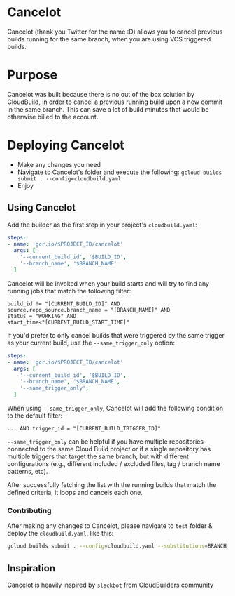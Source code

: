 # Cancelot

Cancelot (thank you Twitter for the name :D) allows you to cancel previous builds running for the same branch, 
when you are using VCS triggered builds.

# Purpose

Cancelot was built because there is no out of the box solution by CloudBuild, in order to cancel a previous running 
build upon a new commit in the same branch. This can save a lot of build minutes that would be otherwise billed to the 
account.

# Deploying Cancelot

* Make any changes you need
* Navigate to Cancelot's folder and execute the following: `gcloud builds submit . --config=cloudbuild.yaml`
* Enjoy

## Using Cancelot

Add the builder as the first step in your project's `cloudbuild.yaml`:

```yaml
steps:
- name: 'gcr.io/$PROJECT_ID/cancelot'
  args: [ 
    '--current_build_id', '$BUILD_ID',
    '--branch_name', '$BRANCH_NAME'
  ]
```

Cancelot will be invoked when your build starts and will try to find any running jobs that match the following filter:

```
build_id != "[CURRENT_BUILD_ID]" AND 
source.repo_source.branch_name = "[BRANCH_NAME]" AND 
status = "WORKING" AND 
start_time<"[CURRENT_BUILD_START_TIME]"
```

If you'd prefer to only cancel builds that were triggered by the same trigger as your current build, use the `--same_trigger_only` option:

```yaml
steps:
- name: 'gcr.io/$PROJECT_ID/cancelot'
  args: [
    '--current_build_id', '$BUILD_ID',
    '--branch_name', '$BRANCH_NAME',
    '--same_trigger_only',
  ]
```

When using `--same_trigger_only`, Cancelot will add the following condition to the default filter:

```text
... AND trigger_id = "[CURRENT_BUILD_TRIGGER_ID]"
```

`--same_trigger_only` can be helpful if you have multiple repositories connected to the same Cloud Build project or if a single repository has multiple triggers that target the same branch, but with different configurations (e.g., different included / excluded files, tag / branch name patterns, etc).

After successfully fetching the list with the running builds that match the defined criteria, it loops and cancels 
each one.

### Contributing

After making any changes to Cancelot, please navigate to `test` folder & deploy the `cloudbuild.yaml`, like this:

```bash
gcloud builds submit . --config=cloudbuild.yaml --substitutions=BRANCH_NAME="test"
```

## Inspiration

Cancelot is heavily inspired by `slackbot` from CloudBuilders community
